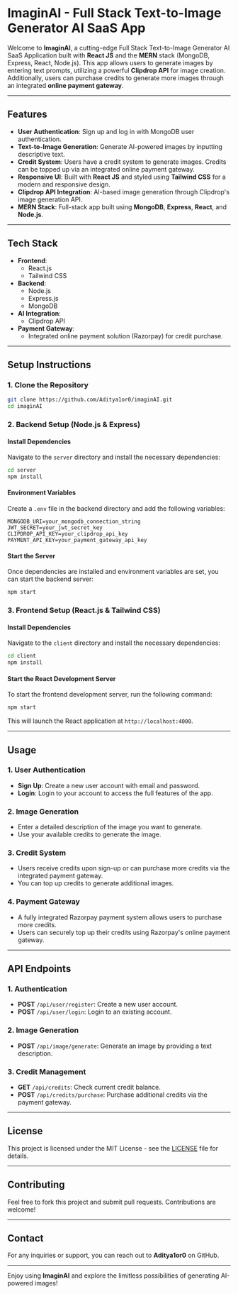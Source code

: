 # ImaginAI - Full Stack Text-to-Image Generator AI SaaS App

Welcome to **ImaginAI**, a cutting-edge Full Stack Text-to-Image Generator AI SaaS Application built with **React JS** and the **MERN** stack (MongoDB, Express, React, Node.js). This app allows users to generate images by entering text prompts, utilizing a powerful **Clipdrop API** for image creation. Additionally, users can purchase credits to generate more images through an integrated **online payment gateway**.

---

## Features

- **User Authentication**: Sign up and log in with MongoDB user authentication.
- **Text-to-Image Generation**: Generate AI-powered images by inputting descriptive text.
- **Credit System**: Users have a credit system to generate images. Credits can be topped up via an integrated online payment gateway.
- **Responsive UI**: Built with **React JS** and styled using **Tailwind CSS** for a modern and responsive design.
- **Clipdrop API Integration**: AI-based image generation through Clipdrop's image generation API.
- **MERN Stack**: Full-stack app built using **MongoDB**, **Express**, **React**, and **Node.js**.

---

## Tech Stack

- **Frontend**: 
  - React.js
  - Tailwind CSS
- **Backend**:
  - Node.js
  - Express.js
  - MongoDB
- **AI Integration**:
  - Clipdrop API
- **Payment Gateway**:
  - Integrated online payment solution (Razorpay) for credit purchase.

---

## Setup Instructions

### 1. Clone the Repository

```bash
git clone https://github.com/Aditya1or0/imaginAI.git
cd imaginAI
```

### 2. Backend Setup (Node.js & Express)

#### Install Dependencies
Navigate to the `server` directory and install the necessary dependencies:

```bash
cd server
npm install
```

#### Environment Variables
Create a `.env` file in the backend directory and add the following variables:

```plaintext
MONGODB_URI=your_mongodb_connection_string
JWT_SECRET=your_jwt_secret_key
CLIPDROP_API_KEY=your_clipdrop_api_key
PAYMENT_API_KEY=your_payment_gateway_api_key
```

#### Start the Server
Once dependencies are installed and environment variables are set, you can start the backend server:

```bash
npm start
```

### 3. Frontend Setup (React.js & Tailwind CSS)

#### Install Dependencies
Navigate to the `client` directory and install the necessary dependencies:

```bash
cd client
npm install
```

#### Start the React Development Server
To start the frontend development server, run the following command:

```bash
npm start
```

This will launch the React application at `http://localhost:4000`.

---

## Usage

### 1. User Authentication
- **Sign Up**: Create a new user account with email and password.
- **Login**: Login to your account to access the full features of the app.
  
### 2. Image Generation
- Enter a detailed description of the image you want to generate.
- Use your available credits to generate the image.
  
### 3. Credit System
- Users receive credits upon sign-up or can purchase more credits via the integrated payment gateway.
- You can top up credits to generate additional images.

### 4. Payment Gateway
- A fully integrated Razorpay payment system allows users to purchase more credits.
- Users can securely top up their credits using Razorpay's online payment gateway.

---

## API Endpoints

### 1. Authentication

- **POST** `/api/user/register`: Create a new user account.
- **POST** `/api/user/login`: Login to an existing account.

### 2. Image Generation

- **POST** `/api/image/generate`: Generate an image by providing a text description.
  
### 3. Credit Management

- **GET** `/api/credits`: Check current credit balance.
- **POST** `/api/credits/purchase`: Purchase additional credits via the payment gateway.

---

## License

This project is licensed under the MIT License - see the [LICENSE](LICENSE) file for details.

---

## Contributing

Feel free to fork this project and submit pull requests. Contributions are welcome!

---

## Contact

For any inquiries or support, you can reach out to **Aditya1or0** on GitHub.

---

Enjoy using **ImaginAI** and explore the limitless possibilities of generating AI-powered images!
